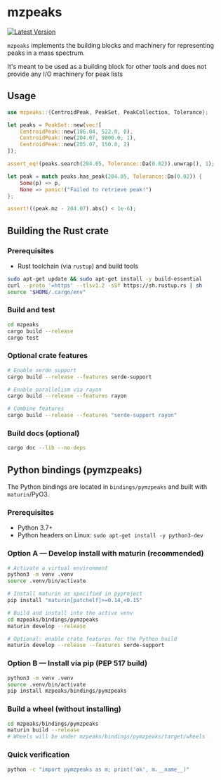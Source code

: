 # mzpeaks
[![Latest Version](https://img.shields.io/crates/v/mzpeaks.svg)](https://crates.io/crates/mzpeaks)

`mzpeaks` implements the building blocks and machinery for representing peaks
in a mass spectrum.

It's meant to be used as a building block for other tools and does not provide
any I/O machinery for peak lists


## Usage

```rust
use mzpeaks::{CentroidPeak, PeakSet, PeakCollection, Tolerance};

let peaks = PeakSet::new(vec![
    CentroidPeak::new(186.04, 522.0, 0),
    CentroidPeak::new(204.07, 9800.0, 1),
    CentroidPeak::new(205.07, 150.0, 2)
]);

assert_eq!(peaks.search(204.05, Tolerance::Da(0.02)).unwrap(), 1);

let peak = match peaks.has_peak(204.05, Tolerance::Da(0.02)) {
    Some(p) => p,
    None => panic!("Failed to retrieve peak!")
};

assert!((peak.mz - 204.07).abs() < 1e-6);
```

## Building the Rust crate

### Prerequisites

- Rust toolchain (via `rustup`) and build tools

```bash
sudo apt-get update && sudo apt-get install -y build-essential
curl --proto '=https' --tlsv1.2 -sSf https://sh.rustup.rs | sh
source "$HOME/.cargo/env"
```

### Build and test

```bash
cd mzpeaks
cargo build --release
cargo test
```

### Optional crate features

```bash
# Enable serde support
cargo build --release --features serde-support

# Enable parallelism via rayon
cargo build --release --features rayon

# Combine features
cargo build --release --features "serde-support rayon"
```

### Build docs (optional)

```bash
cargo doc --lib --no-deps
```

## Python bindings (pymzpeaks)

The Python bindings are located in `bindings/pymzpeaks` and built with `maturin`/PyO3.

### Prerequisites

- Python 3.7+
- Python headers on Linux: `sudo apt-get install -y python3-dev`

### Option A — Develop install with maturin (recommended)

```bash
# Activate a virtual environment
python3 -m venv .venv
source .venv/bin/activate

# Install maturin as specified in pyproject
pip install "maturin[patchelf]>=0.14,<0.15"

# Build and install into the active venv
cd mzpeaks/bindings/pymzpeaks
maturin develop --release

# Optional: enable crate features for the Python build
maturin develop --release --features serde-support
```

### Option B — Install via pip (PEP 517 build)

```bash
python3 -m venv .venv
source .venv/bin/activate
pip install mzpeaks/bindings/pymzpeaks
```

### Build a wheel (without installing)

```bash
cd mzpeaks/bindings/pymzpeaks
maturin build --release
# Wheels will be under mzpeaks/bindings/pymzpeaks/target/wheels
```

### Quick verification

```bash
python -c "import pymzpeaks as m; print('ok', m.__name__)"
```